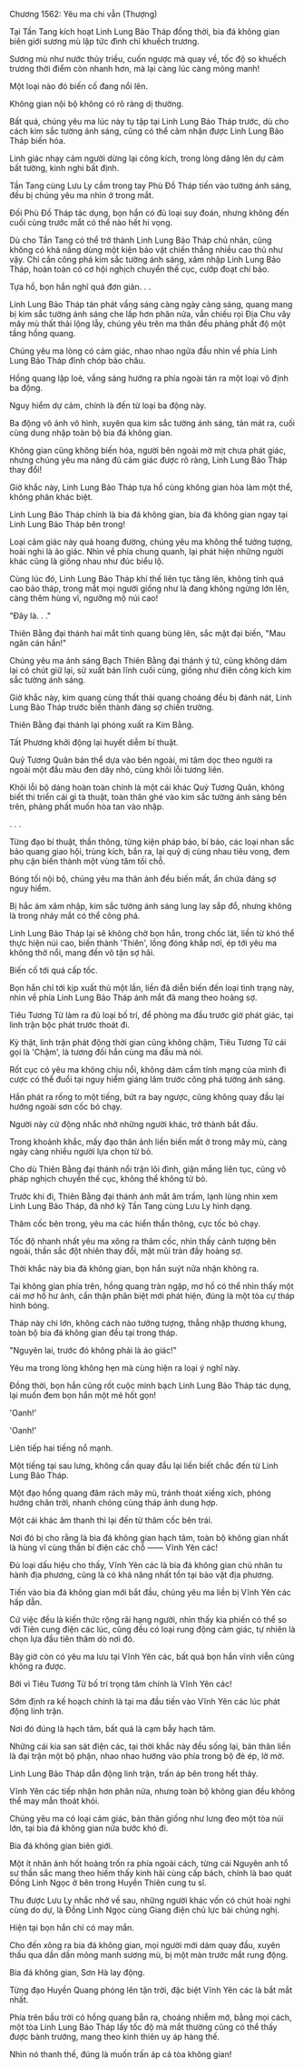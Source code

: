 




Chương 1562: Yêu ma chi vẫn (Thượng)


Tại Tần Tang kích hoạt Linh Lung Bảo Tháp đồng thời, bia đá không gian biên giới sương mù lập tức đình chỉ khuếch trương.

Sương mù như nước thủy triều, cuốn ngược mà quay về, tốc độ so khuếch trương thời điểm còn nhanh hơn, mà lại càng lúc càng mỏng manh!

Một loại nào đó biến cố đang nổi lên.

Không gian nội bộ không có rõ ràng dị thường.

Bất quá, chúng yêu ma lúc này tụ tập tại Linh Lung Bảo Tháp trước, dù cho cách kim sắc tường ánh sáng, cũng có thể cảm nhận được Linh Lung Bảo Tháp biến hóa.

Linh giác nhạy cảm người dừng lại công kích, trong lòng dâng lên dự cảm bất tường, kinh nghi bất định.

Tần Tang cùng Lưu Ly cầm trong tay Phù Đồ Tháp tiến vào tường ánh sáng, đều bị chúng yêu ma nhìn ở trong mắt.

Đối Phù Đồ Tháp tác dụng, bọn hắn có đủ loại suy đoán, nhưng không đến cuối cùng trước mắt có thể nào hết hi vọng.

Dù cho Tần Tang có thể trở thành Linh Lung Bảo Tháp chủ nhân, cũng không có khả năng dùng một kiện bảo vật chiến thắng nhiều cao thủ như vậy. Chỉ cần công phá kim sắc tường ánh sáng, xâm nhập Linh Lung Bảo Tháp, hoàn toàn có cơ hội nghịch chuyển thế cục, cướp đoạt chí bảo.

Tựa hồ, bọn hắn nghĩ quá đơn giản. . .

Linh Lung Bảo Tháp tán phát vầng sáng càng ngày càng sáng, quang mang bị kim sắc tường ánh sáng che lấp hơn phân nửa, vẫn chiếu rọi Địa Chu vây mây mù thất thải lộng lẫy, chúng yêu trên ma thân đều phảng phất độ một tầng hồng quang.

Chúng yêu ma lòng có cảm giác, nhao nhao ngửa đầu nhìn về phía Linh Lung Bảo Tháp đỉnh chóp bảo châu.

Hồng quang lập loè, vầng sáng hướng ra phía ngoài tản ra một loại vô định ba động.

Nguy hiểm dự cảm, chính là đến từ loại ba động này.

Ba động vô ảnh vô hình, xuyên qua kim sắc tường ánh sáng, tản mát ra, cuối cùng dung nhập toàn bộ bia đá không gian.

Không gian cũng không biến hóa, người bên ngoài mờ mịt chưa phát giác, nhưng chúng yêu ma năng đủ cảm giác được rõ ràng, Linh Lung Bảo Tháp thay đổi!

Giờ khắc này, Linh Lung Bảo Tháp tựa hồ cùng không gian hòa làm một thể, không phân khác biệt.

Linh Lung Bảo Tháp chính là bia đá không gian, bia đá không gian ngay tại Linh Lung Bảo Tháp bên trong!

Loại cảm giác này quá hoang đường, chúng yêu ma không thể tưởng tượng, hoài nghi là ảo giác. Nhìn về phía chung quanh, lại phát hiện những người khác cũng là giống nhau như đúc biểu lộ.

Cùng lúc đó, Linh Lung Bảo Tháp khí thế liên tục tăng lên, không tính quá cao bảo tháp, trong mắt mọi người giống như là đang không ngừng lớn lên, càng thêm hùng vĩ, ngưỡng mộ núi cao!

"Đây là. . ."

Thiên Bằng đại thánh hai mắt tinh quang bùng lên, sắc mặt đại biến, "Mau ngăn cản hắn!"

Chúng yêu ma ánh sáng Bạch Thiên Bằng đại thánh ý tứ, cũng không dám lại có chút giữ lại, sử xuất bản lĩnh cuối cùng, giống như điên công kích kim sắc tường ánh sáng.

Giờ khắc này, kim quang cùng thất thải quang choáng đều bị đánh nát, Linh Lung Bảo Tháp trước biến thành đáng sợ chiến trường.

Thiên Bằng đại thánh lại phóng xuất ra Kim Bằng.

Tất Phương khởi động lại huyết diễm bí thuật.

Quỷ Tương Quân bản thể dựa vào bên ngoài, mi tâm dọc theo người ra ngoài một đầu màu đen dây nhỏ, cùng khôi lỗi tương liên.

Khôi lỗi bộ dáng hoàn toàn chính là một cái khác Quỷ Tương Quân, không biết thi triển cái gì tà thuật, toàn thân ghé vào kim sắc tường ánh sáng bên trên, phảng phất muốn hòa tan vào nhập.

. . .

Từng đạo bí thuật, thần thông, từng kiện pháp bảo, bí bảo, các loại nhan sắc bảo quang giao hội, trùng kích, bắn ra, lại quỷ dị cùng nhau tiêu vong, đem phụ cận biến thành một vùng tăm tối chỗ.

Bóng tối nội bộ, chúng yêu ma thân ảnh đều biến mất, ẩn chứa đáng sợ nguy hiểm.

Bị hắc ám xâm nhập, kim sắc tường ánh sáng lung lay sắp đổ, nhưng không là trong nháy mắt có thể công phá.

Linh Lung Bảo Tháp lại sẽ không chờ bọn hắn, trong chốc lát, liền từ khó thể thực hiện núi cao, biến thành 'Thiên', lồng đóng khắp nơi, ép tới yêu ma không thở nổi, mang đến vô tận sợ hãi.

Biến cố tới quá cấp tốc.

Bọn hắn chỉ tới kịp xuất thủ một lần, liền đã diễn biến đến loại tình trạng này, nhìn về phía Linh Lung Bảo Tháp ánh mắt đã mang theo hoảng sợ.

Tiêu Tương Tử làm ra đủ loại bố trí, để phòng ma đầu trước giờ phát giác, tại linh trận bộc phát trước thoát đi.

Kỳ thật, linh trận phát động thời gian cũng không chậm, Tiêu Tương Tử cái gọi là 'Chậm', là tương đối hắn cùng ma đầu mà nói.

Rốt cục có yêu ma không chịu nổi, không dám cầm tính mạng của mình đi cược có thể đuổi tại nguy hiểm giáng lâm trước công phá tường ánh sáng.

Hắn phát ra rống to một tiếng, bứt ra bay ngược, cũng không quay đầu lại hướng ngoài sơn cốc bỏ chạy.

Người này cử động nhắc nhở những người khác, trở thành bắt đầu.

Trong khoảnh khắc, mấy đạo thân ảnh liền biến mất ở trong mây mù, càng ngày càng nhiều người lựa chọn từ bỏ.

Cho dù Thiên Bằng đại thánh nổi trận lôi đình, giận mắng liên tục, cũng vô pháp nghịch chuyển thế cục, không thể không từ bỏ.

Trước khi đi, Thiên Bằng đại thánh ánh mắt âm trầm, lạnh lùng nhìn xem Linh Lung Bảo Tháp, đã nhớ kỹ Tần Tang cùng Lưu Ly hình dạng.

Thâm cốc bên trong, yêu ma các hiển thần thông, cực tốc bỏ chạy.

Tốc độ nhanh nhất yêu ma xông ra thâm cốc, nhìn thấy cảnh tượng bên ngoài, thần sắc đột nhiên thay đổi, mặt mũi tràn đầy hoảng sợ.

Thời khắc này bia đá không gian, bọn hắn suýt nữa nhận không ra.

Tại không gian phía trên, hồng quang tràn ngập, mơ hồ có thể nhìn thấy một cái mơ hồ hư ảnh, cẩn thận phân biệt mới phát hiện, đúng là một tòa cự tháp hình bóng.

Tháp này chi lớn, không cách nào tưởng tượng, thẳng nhập thương khung, toàn bộ bia đá không gian đều tại trong tháp.

"Nguyên lai, trước đó không phải là ảo giác!"

Yêu ma trong lòng không hẹn mà cùng hiện ra loại ý nghĩ này.

Đồng thời, bọn hắn cũng rốt cuộc minh bạch Linh Lung Bảo Tháp tác dụng, lại muốn đem bọn hắn một mẻ hốt gọn!

'Oanh!'

'Oanh!'

Liên tiếp hai tiếng nổ mạnh.

Một tiếng tại sau lưng, không cần quay đầu lại liền biết chắc đến từ Linh Lung Bảo Tháp.

Một đạo hồng quang đâm rách mây mù, tránh thoát xiềng xích, phóng hướng chân trời, nhanh chóng cùng tháp ảnh dung hợp.

Một cái khác âm thanh thì lại đến từ thâm cốc bên trái.

Nơi đó bị cho rằng là bia đá không gian hạch tâm, toàn bộ không gian nhất là hùng vĩ cùng thần bí điện các chỗ —— Vĩnh Yên các!

Đủ loại dấu hiệu cho thấy, Vĩnh Yên các là bia đá không gian chủ nhân tu hành địa phương, cũng là có khả năng nhất tồn tại bảo vật địa phương.

Tiến vào bia đá không gian mới bắt đầu, chúng yêu ma liền bị Vĩnh Yên các hấp dẫn.

Cứ việc đều là kiến thức rộng rãi hạng người, nhìn thấy kia phiến có thể so với Tiên cung điện các lúc, cũng đều có loại rung động cảm giác, tự nhiên là chọn lựa đầu tiên thăm dò nơi đó.

Bây giờ còn có yêu ma lưu tại Vĩnh Yên các, bất quá bọn hắn vĩnh viễn cũng không ra được.

Bởi vì Tiêu Tương Tử bố trí trọng tâm chính là Vĩnh Yên các!

Sớm định ra kế hoạch chính là tại ma đầu tiến vào Vĩnh Yên các lúc phát động linh trận.

Nơi đó đúng là hạch tâm, bất quá là cạm bẫy hạch tâm.

Những cái kia san sát điện các, tại thời khắc này đều sống lại, bản thân liền là đại trận một bộ phận, nhao nhao hướng vào phía trong bộ đè ép, lờ mờ.

Linh Lung Bảo Tháp dẫn động linh trận, trấn áp bên trong hết thảy.

Vĩnh Yên các tiếp nhận hơn phân nửa, nhưng toàn bộ không gian đều không thể may mắn thoát khỏi.

Chúng yêu ma có loại cảm giác, bản thân giống như lưng đeo một tòa núi lớn, tại bia đá không gian nửa bước khó đi.

Bia đá không gian biên giới.

Một ít nhân ảnh hốt hoảng trốn ra phía ngoài cách, từng cái Nguyên anh tổ sư thần sắc mang theo hiếm thấy kinh hãi cùng cấp bách, chính là bao quát Đồng Linh Ngọc ở bên trong Huyền Thiên cung tu sĩ.

Thu được Lưu Ly nhắc nhở về sau, những người khác vốn có chút hoài nghi cùng do dự, là Đồng Linh Ngọc cùng Giang điện chủ lực bài chúng nghị.

Hiện tại bọn hắn chỉ có may mắn.

Cho đến xông ra bia đá không gian, mọi người mới dám quay đầu, xuyên thấu qua dần dần mỏng manh sương mù, bị một màn trước mắt rung động.

Bia đá không gian, Sơn Hà lay động.

Từng đạo Huyền Quang phóng lên tận trời, đặc biệt Vĩnh Yên các là bắt mắt nhất.

Phía trên bầu trời có hồng quang bắn ra, choáng nhiễm mở, bằng mọi cách, một tòa Linh Lung Bảo Tháp lấy tốc độ mà mắt thường cũng có thể thấy được bành trướng, mang theo kinh thiên uy áp hàng thế.

Nhìn nó thanh thế, đúng là muốn trấn áp cả tòa không gian!




